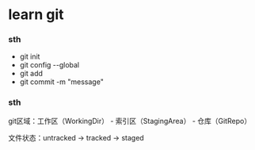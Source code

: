 # learn git

### sth

- git init
- git config --global
- git add
- git commit -m "message"

### sth

git区域：工作区（WorkingDir） - 索引区（StagingArea） - 仓库（GitRepo）

文件状态：untracked -> tracked -> staged